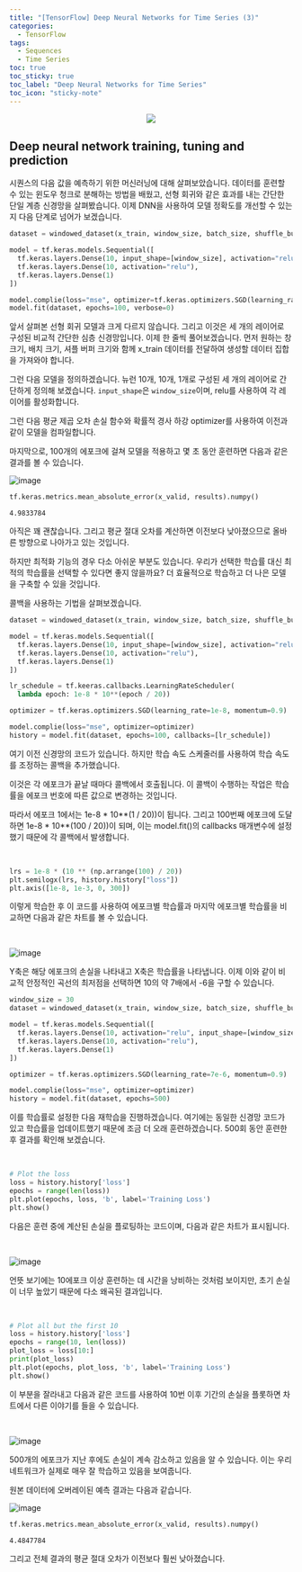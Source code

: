 ```yaml
---
title: "[TensorFlow] Deep Neural Networks for Time Series (3)"
categories:
  - TensorFlow
tags:
  - Sequences
  - Time Series
toc: true
toc_sticky: true
toc_label: "Deep Neural Networks for Time Series"
toc_icon: "sticky-note"
---
```


<p align="center">
  <img src="https://github.com/leechanwoo-kor/leechanwoo-kor.github.io/assets/55765292/141bbde2-afa6-4d8c-ac8a-50c7d70e8757">
</p>

## Deep neural network training, tuning and prediction

시퀀스의 다음 값을 예측하기 위한 머신러닝에 대해 살펴보았습니다. 데이터를 훈련할 수 있는 윈도우 청크로 분해하는 방법을 배웠고, 선형 회귀와 같은 효과를 내는 간단한 단일 계층 신경망을 살펴봤습니다. 이제 DNN을 사용하여 모델 정확도를 개선할 수 있는지 다음 단계로 넘어가 보겠습니다.

```python
dataset = windowed_dataset(x_train, window_size, batch_size, shuffle_buffer_size)

model = tf.keras.models.Sequential([
  tf.keras.layers.Dense(10, input_shape=[window_size], activation="relu"),
  tf.keras.layers.Dense(10, activation="relu"),
  tf.keras.layers.Dense(1)
])

model.complie(loss="mse", optimizer=tf.keras.optimizers.SGD(learning_rate=1e-6, momentum=0.9))
model.fit(dataset, epochs=100, verbose=0)
```

앞서 살펴본 선형 회귀 모델과 크게 다르지 않습니다. 그리고 이것은 세 개의 레이어로 구성된 비교적 간단한 심층 신경망입니다. 이제 한 줄씩 풀어보겠습니다. 먼저 원하는 창 크기, 배치 크기, 셔플 버퍼 크기와 함께 x_train 데이터를 전달하여 생성할 데이터 집합을 가져와야 합니다.

그런 다음 모델을 정의하겠습니다. 뉴런 10개, 10개, 1개로 구성된 세 개의 레이어로 간단하게 정의해 보겠습니다. `input_shape`은 `window_size`이며, relu를 사용하여 각 레이어를 활성화합니다.

그런 다음 평균 제곱 오차 손실 함수와 확률적 경사 하강 optimizer를 사용하여 이전과 같이 모델을 컴파일합니다.

마지막으로, 100개의 에포크에 걸쳐 모델을 적용하고 몇 초 동안 훈련하면 다음과 같은 결과를 볼 수 있습니다.

![image](https://github.com/leechanwoo-kor/leechanwoo-kor.github.io/assets/55765292/7cdd296a-2984-4240-9e4d-6c6e03d1436d)

```python
tf.keras.metrics.mean_absolute_error(x_valid, results).numpy()
```

```
4.9833784
```

아직은 꽤 괜찮습니다. 그리고 평균 절대 오차를 계산하면 이전보다 낮아졌으므로 올바른 방향으로 나아가고 있는 것입니다.

하지만 최적화 기능의 경우 다소 아쉬운 부분도 있습니다. 우리가 선택한 학습률 대신 최적의 학습률을 선택할 수 있다면 좋지 않을까요? 더 효율적으로 학습하고 더 나은 모델을 구축할 수 있을 것입니다.

콜백을 사용하는 기법을 살펴보겠습니다.

```python
dataset = windowed_dataset(x_train, window_size, batch_size, shuffle_buffer_size)

model = tf.keras.models.Sequential([
  tf.keras.layers.Dense(10, input_shape=[window_size], activation="relu"),
  tf.keras.layers.Dense(10, activation="relu"),
  tf.keras.layers.Dense(1)
])

lr_schedule = tf.keeras.callbacks.LearningRateScheduler(
  lambda epoch: 1e-8 * 10**(epoch / 20))

optimizer = tf.keras.optimizers.SGD(learning_rate=1e-8, momentum=0.9)

model.complie(loss="mse", optimizer=optimizer)
history = model.fit(dataset, epochs=100, callbacks=[lr_schedule])
```

여기 이전 신경망의 코드가 있습니다. 하지만 학습 속도 스케줄러를 사용하여 학습 속도를 조정하는 콜백을 추가했습니다.

이것은 각 에포크가 끝날 때마다 콜백에서 호출됩니다. 이 콜백이 수행하는 작업은 학습률을 에포크 번호에 따른 값으로 변경하는 것입니다.

따라서 에포크 1에서는 1e-8 * 10**(1 / 20))이 됩니다. 그리고 100번째 에포크에 도달하면 1e-8 * 10**(100 / 20))이 되며, 이는 model.fit()의 callbacks 매개변수에 설정했기 때문에 각 콜백에서 발생합니다.

<br>

```python
lrs = 1e-8 * (10 ** (np.arrange(100) / 20))
plt.semilogx(lrs, history.history["loss"])
plt.axis([1e-8, 1e-3, 0, 300])
```

이렇게 학습한 후 이 코드를 사용하여 에포크별 학습률과 마지막 에포크별 학습률을 비교하면 다음과 같은 차트를 볼 수 있습니다.

<br>

![image](https://github.com/leechanwoo-kor/leechanwoo-kor.github.io/assets/55765292/77adca3c-3e34-46d7-be3a-f2d8f8b3fded)

Y축은 해당 에포크의 손실을 나타내고 X축은 학습률을 나타냅니다. 이제 이와 같이 비교적 안정적인 곡선의 최저점을 선택하면 10의 약 7배에서 -6을 구할 수 있습니다.


```python
window_size = 30
dataset = windowed_dataset(x_train, window_size, batch_size, shuffle_buffer_size)

model = tf.keras.models.Sequential([
  tf.keras.layers.Dense(10, activation="relu", input_shape=[window_size]),
  tf.keras.layers.Dense(10, activation="relu"),
  tf.keras.layers.Dense(1)
])

optimizer = tf.keras.optimizers.SGD(learning_rate=7e-6, momentum=0.9)

model.complie(loss="mse", optimizer=optimizer)
history = model.fit(dataset, epochs=500)
```

이를 학습률로 설정한 다음 재학습을 진행하겠습니다. 여기에는 동일한 신경망 코드가 있고 학습률을 업데이트했기 때문에 조금 더 오래 훈련하겠습니다. 500회 동안 훈련한 후 결과를 확인해 보겠습니다.

<br>

```python
# Plot the loss
loss = history.history['loss']
epochs = range(len(loss))
plt.plot(epochs, loss, 'b', label='Training Loss')
plt.show()
```

다음은 훈련 중에 계산된 손실을 플로팅하는 코드이며, 다음과 같은 차트가 표시됩니다.

<br>

![image](https://github.com/leechanwoo-kor/leechanwoo-kor.github.io/assets/55765292/eb5f461e-5915-4796-84d2-7acabb8b86a5)

언뜻 보기에는 10에포크 이상 훈련하는 데 시간을 낭비하는 것처럼 보이지만, 초기 손실이 너무 높았기 때문에 다소 왜곡된 결과입니다.

<br>

```python
# Plot all but the first 10
loss = history.history['loss']
epochs = range(10, len(loss))
plot_loss = loss[10:]
print(plot_loss)
plt.plot(epochs, plot_loss, 'b', label='Training Loss')
plt.show()
```

이 부분을 잘라내고 다음과 같은 코드를 사용하여 10번 이후 기간의 손실을 플롯하면 차트에서 다른 이야기를 들을 수 있습니다.

<br>

![image](https://github.com/leechanwoo-kor/leechanwoo-kor.github.io/assets/55765292/094010b8-314b-463f-bc28-dffe939a6c72)

500개의 에포크가 지난 후에도 손실이 계속 감소하고 있음을 알 수 있습니다. 이는 우리 네트워크가 실제로 매우 잘 학습하고 있음을 보여줍니다.

원본 데이터에 오버레이된 예측 결과는 다음과 같습니다.

![image](https://github.com/leechanwoo-kor/leechanwoo-kor.github.io/assets/55765292/02babc2d-4771-4bdf-9b75-299b5af813a1)

```python
tf.keras.metrics.mean_absolute_error(x_valid, results).numpy()
```

```
4.4847784
```

그리고 전체 결과의 평균 절대 오차가 이전보다 훨씬 낮아졌습니다.
